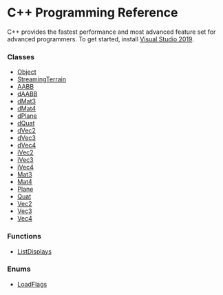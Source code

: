 # C++ Programming Reference
C++ provides the fastest performance and most advanced feature set for advanced programmers. To get started, install [Visual Studio 2019](https://visualstudio.microsoft.com/vs/).

### Classes
* [Object](Object/README.md)
* [StreamingTerrain](StreamingTerrain/README.md)
* [AABB]()
* [dAABB]()
* [dMat3]()
* [dMat4]()
* [dPlane]()
* [dQuat]()
* [dVec2]()
* [dVec3]()
* [dVec4]()
* [iVec2]()
* [iVec3]()
* [iVec4]()
* [Mat3]()
* [Mat4]()
* [Plane]()
* [Quat]()
* [Vec2]()
* [Vec3]()
* [Vec4]()

### Functions
* [ListDisplays](Functions/ListDisplays.md)

### Enums
* [LoadFlags](Constants/LoadFlags.md)
